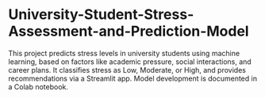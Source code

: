 # University-Student-Stress-Assessment-and-Prediction-Model
This project predicts stress levels in university students using machine learning, based on factors like academic pressure, social interactions, and career plans. It classifies stress as Low, Moderate, or High, and provides recommendations via a Streamlit app. Model development is documented in a Colab notebook.
